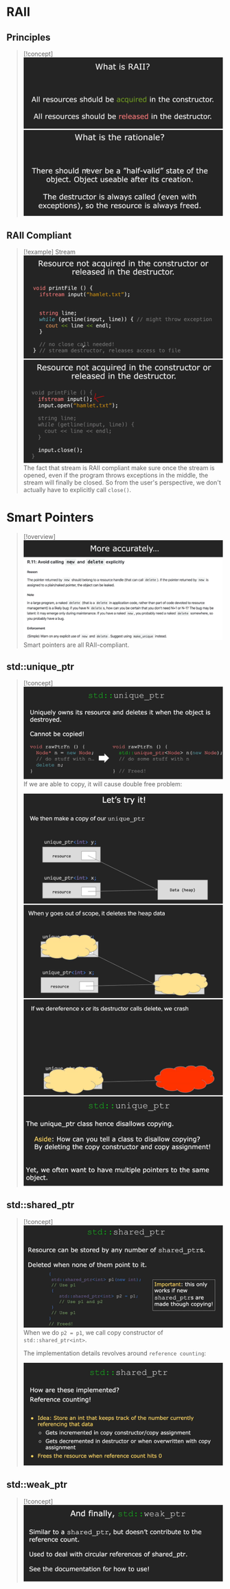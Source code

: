 # RAII
## Principles
> [!concept]
> ![](Exceptions.assets/image-20240124123615482.png)![](Exceptions.assets/image-20240124123635344.png)

## RAII Compliant
> [!example] Stream
> ![](Exceptions.assets/image-20240124123758813.png)![](Exceptions.assets/image-20240124123912793.png)
> The fact that stream is RAII compliant make sure once the stream is opened, even if the program throws exceptions in the middle, the stream will finally be closed. So from the user's perspective, we don't actually have to explicitly call `close()`.


# Smart Pointers
> [!overview]
> ![](Exceptions.assets/image-20240124124126870.png)
> Smart pointers are all RAII-compliant.





## std::unique_ptr
> [!concept]
> ![](RAII_Smart_Pointers.assets/image-20240124125033237.png)
> If we are able to copy, it will cause double free problem:
> 
> ![](RAII_Smart_Pointers.assets/image-20240124125205341.png)![](RAII_Smart_Pointers.assets/image-20240124125221140.png)![](RAII_Smart_Pointers.assets/image-20240124125229433.png)![](RAII_Smart_Pointers.assets/image-20240124125324263.png)



## std::shared_ptr
> [!concept]
> ![](RAII_Smart_Pointers.assets/image-20240124125558380.png)
> When we do `p2 = p1`, we call copy constructor of `std::shared_ptr<int>`.
> 
> The implementation details revolves around `reference counting`:
> 
> ![](RAII_Smart_Pointers.assets/image-20240124125634854.png)



## std::weak_ptr
> [!concept]
> ![](RAII_Smart_Pointers.assets/image-20240124125901553.png)

